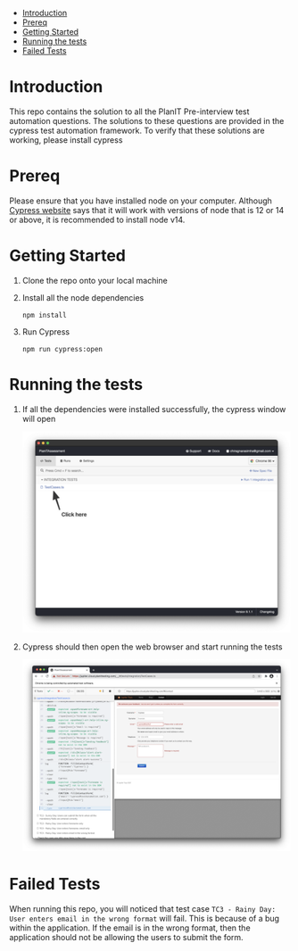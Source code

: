 - [Introduction](#introduction)
- [Prereq](#prereq)
- [Getting Started](#getting-started)
- [Running the tests](#running-the-tests)
- [Failed Tests](#failed-tests)

# Introduction

This repo contains the solution to all the PlanIT Pre-interview test automation questions. The solutions to these questions are provided in the cypress test automation framework. To verify that these solutions are working, please install cypress

# Prereq

Please ensure that you have installed node on your computer. Although [Cypress website](https://docs.cypress.io/guides/getting-started/installing-cypress#System-requirements) says that it will work with versions of node that is 12 or 14 or above, it is recommended to install node v14.

# Getting Started

1. Clone the repo onto your local machine
2. Install all the node dependencies

   ```
   npm install
   ```
3. Run Cypress

   ```
   npm run cypress:open
   ```

# Running the tests

1. If all the dependencies were installed successfully, the cypress window will open

   ![CleanShot 2021-12-13 at 20.15.32.png](README_FILES/CleanShot_2021-12-13_at_20.15.32.png)
2. Cypress should then open the web browser and start running the tests

   ![CleanShot 2021-12-13 at 20.21.19.png](README_FILES/CleanShot_2021-12-13_at_20.21.19.png)

# Failed Tests
When running this repo, you will noticed that test case `TC3 - Rainy Day: User enters email in the wrong format` will fail. This is because of a bug within the application. If the email is in the wrong format, then the application should not be allowing the users to submit the form. 
